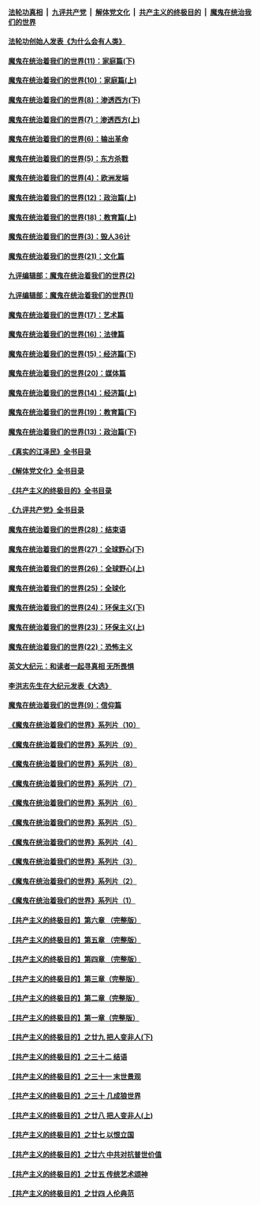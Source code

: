 ####  [法轮功真相](../../../../basic/blob/master/README.md?t=03182011) &nbsp;|&nbsp; [九评共产党](../../../../9ping.md/blob/master/README.md?t=03182011) &nbsp;|&nbsp; [解体党文化](../../../../jtdwh.md/blob/master/README.md?t=03182011)  &nbsp;|&nbsp; [共产主义的终极目的](../../../../gczydzjmd.md/blob/master/README.md?t=03182011) &nbsp;|&nbsp; [魔鬼在统治我们的世界](../../../../mgztzwmdsj.md/blob/master/README.md?t=03182011) 

#### [法轮功创始人发表《为什么会有人类》](../pages/nsc422/n13912117.md?t=03182011) 

#### [魔鬼在统治着我们的世界(11)：家庭篇(下)](../pages/nsc422/n10440961.md?t=03182011) 

#### [魔鬼在统治着我们的世界(10)：家庭篇(上)](../pages/nsc422/n10435448.md?t=03182011) 

#### [魔鬼在统治着我们的世界(8)：渗透西方(下)](../pages/nsc422/n10429603.md?t=03182011) 

#### [魔鬼在统治着我们的世界(7)：渗透西方(上)](../pages/nsc422/n10426013.md?t=03182011) 

#### [魔鬼在统治着我们的世界(6)：输出革命](../pages/nsc422/n10421536.md?t=03182011) 

#### [魔鬼在统治着我们的世界(5)：东方杀戮](../pages/nsc422/n10417707.md?t=03182011) 

#### [魔鬼在统治着我们的世界(4)：欧洲发端](../pages/nsc422/n10414890.md?t=03182011) 

#### [魔鬼在统治着我们的世界(12)：政治篇(上)](../pages/nsc422/n10444576.md?t=03182011) 

#### [魔鬼在统治着我们的世界(18)：教育篇(上)](../pages/nsc422/n10526970.md?t=03182011) 

#### [魔鬼在统治着我们的世界(3)：毁人36计](../pages/nsc422/n10411583.md?t=03182011) 

#### [魔鬼在统治着我们的世界(21)：文化篇](../pages/nsc422/n10597706.md?t=03182011) 

#### [九评编辑部：魔鬼在统治着我们的世界(2)](../pages/nsc422/n10410036.md?t=03182011) 

#### [九评编辑部：魔鬼在统治着我们的世界(1)](../pages/nsc422/n10406825.md?t=03182011) 

#### [魔鬼在统治着我们的世界(17)：艺术篇](../pages/nsc422/n10499093.md?t=03182011) 

#### [魔鬼在统治着我们的世界(16)：法律篇](../pages/nsc422/n10485969.md?t=03182011) 

#### [魔鬼在统治着我们的世界(15)：经济篇(下)](../pages/nsc422/n10469975.md?t=03182011) 

#### [魔鬼在统治着我们的世界(20)：媒体篇](../pages/nsc422/n10586579.md?t=03182011) 

#### [魔鬼在统治着我们的世界(14)：经济篇(上)](../pages/nsc422/n10457370.md?t=03182011) 

#### [魔鬼在统治着我们的世界(19)：教育篇(下)](../pages/nsc422/n10564808.md?t=03182011) 

#### [魔鬼在统治着我们的世界(13)：政治篇(下)](../pages/nsc422/n10448270.md?t=03182011) 

#### [《真实的江泽民》全书目录](../pages/nsc422/n13721399.md?t=03182011) 

#### [《解体党文化》全书目录](../pages/nsc422/n13721157.md?t=03182011) 

#### [《共产主义的终极目的》全书目录](../pages/nsc422/n13721048.md?t=03182011) 

#### [《九评共产党》全书目录](../pages/nsc422/n13708085.md?t=03182011) 

#### [魔鬼在统治着我们的世界(28)：结束语](../pages/nsc422/n10936246.md?t=03182011) 

#### [魔鬼在统治着我们的世界(27)：全球野心(下)](../pages/nsc422/n10928319.md?t=03182011) 

#### [魔鬼在统治着我们的世界(26)：全球野心(上)](../pages/nsc422/n10900318.md?t=03182011) 

#### [魔鬼在统治着我们的世界(25)：全球化](../pages/nsc422/n10788205.md?t=03182011) 

#### [魔鬼在统治着我们的世界(24)：环保主义(下)](../pages/nsc422/n10695307.md?t=03182011) 

#### [魔鬼在统治着我们的世界(23)：环保主义(上)](../pages/nsc422/n10688613.md?t=03182011) 

#### [魔鬼在统治着我们的世界(22)：恐怖主义](../pages/nsc422/n10614727.md?t=03182011) 

#### [英文大纪元：和读者一起寻真相 无所畏惧](../pages/nsc422/n12542027.md?t=03182011) 

#### [李洪志先生在大纪元发表《大选》](../pages/nsc422/n12534746.md?t=03182011) 

#### [魔鬼在统治着我们的世界(9)：信仰篇](../pages/nsc422/n10432159.md?t=03182011) 

#### [《魔鬼在统治着我们的世界》系列片（10）](../pages/nsc422/n12292670.md?t=03182011) 

#### [《魔鬼在统治着我们的世界》系列片（9）](../pages/nsc422/n12290859.md?t=03182011) 

#### [《魔鬼在统治着我们的世界》系列片（8）](../pages/nsc422/n12287445.md?t=03182011) 

#### [《魔鬼在统治着我们的世界》系列片（7）](../pages/nsc422/n12283425.md?t=03182011) 

#### [《魔鬼在统治着我们的世界》系列片（6）](../pages/nsc422/n12282314.md?t=03182011) 

#### [《魔鬼在统治着我们的世界》系列片（5）](../pages/nsc422/n12281419.md?t=03182011) 

#### [《魔鬼在统治着我们的世界》系列片（4）](../pages/nsc422/n12274024.md?t=03182011) 

#### [《魔鬼在统治着我们的世界》系列片（3）](../pages/nsc422/n12271322.md?t=03182011) 

#### [《魔鬼在统治着我们的世界》系列片（2）](../pages/nsc422/n12269049.md?t=03182011) 

#### [《魔鬼在统治着我们的世界》系列片（1）](../pages/nsc422/n12267575.md?t=03182011) 

#### [【共产主义的终极目的】第六章 （完整版）](../pages/nsc422/n11428913.md?t=03182011) 

#### [【共产主义的终极目的】第五章 （完整版）](../pages/nsc422/n11428912.md?t=03182011) 

#### [【共产主义的终极目的】第四章 （完整版）](../pages/nsc422/n11428907.md?t=03182011) 

#### [【共产主义的终极目的】第三章（完整版）](../pages/nsc422/n11428848.md?t=03182011) 

#### [【共产主义的终极目的】第二章（完整版）](../pages/nsc422/n11428831.md?t=03182011) 

#### [【共产主义的终极目的】第一章（完整版）](../pages/nsc422/n11417651.md?t=03182011) 

#### [【共产主义的终极目的】之廿九 把人变非人(下)](../pages/nsc422/n11344140.md?t=03182011) 

#### [【共产主义的终极目的】之三十二 结语](../pages/nsc422/n11360535.md?t=03182011) 

#### [【共产主义的终极目的】之三十一 末世景观](../pages/nsc422/n11351129.md?t=03182011) 

#### [【共产主义的终极目的】之三十 几成狼世界](../pages/nsc422/n11348280.md?t=03182011) 

#### [【共产主义的终极目的】之廿八 把人变非人(上)](../pages/nsc422/n11340492.md?t=03182011) 

#### [【共产主义的终极目的】之廿七 以恨立国](../pages/nsc422/n11336944.md?t=03182011) 

#### [【共产主义的终极目的】之廿六 中共对抗普世价值](../pages/nsc422/n11324785.md?t=03182011) 

#### [【共产主义的终极目的】之廿五 传统艺术颂神](../pages/nsc422/n11296396.md?t=03182011) 

#### [【共产主义的终极目的】之廿四 人伦典范](../pages/nsc422/n11296397.md?t=03182011) 

